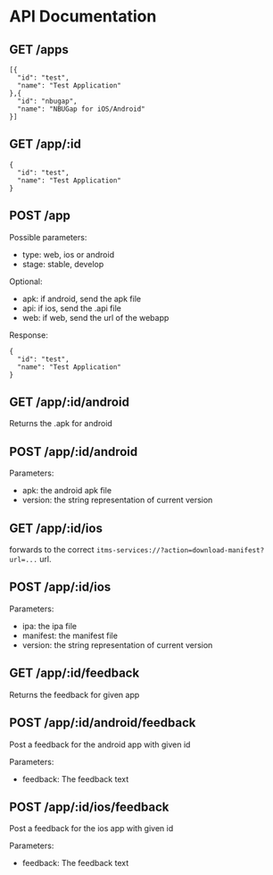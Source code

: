 # API Documentation

## GET /apps
    [{
      "id": "test",
      "name": "Test Application"
    },{
      "id": "nbugap",
      "name": "NBUGap for iOS/Android"
    }]

## GET /app/:id
    {
      "id": "test",
      "name": "Test Application"
    }

## POST /app
Possible parameters:

* type: web, ios or android
* stage: stable, develop

Optional:

* apk: if android, send the apk file
* api: if ios, send the .api file
* web: if web, send the url of the webapp

Response:

    {
      "id": "test",
      "name": "Test Application"
    }
    
## GET /app/:id/android
Returns the .apk for android

## POST /app/:id/android
Parameters:

* apk: the android apk file
* version: the string representation of current version

## GET /app/:id/ios
forwards to the correct ```itms-services://?action=download-manifest?url=...``` 
url.

## POST /app/:id/ios
Parameters:

* ipa: the ipa file
* manifest: the manifest file
* version: the string representation of current version

## GET /app/:id/feedback
Returns the feedback for given app

## POST /app/:id/android/feedback
Post a feedback for the android app with given id

Parameters:

* feedback: The feedback text

## POST /app/:id/ios/feedback
Post a feedback for the ios app with given id

Parameters:

* feedback: The feedback text